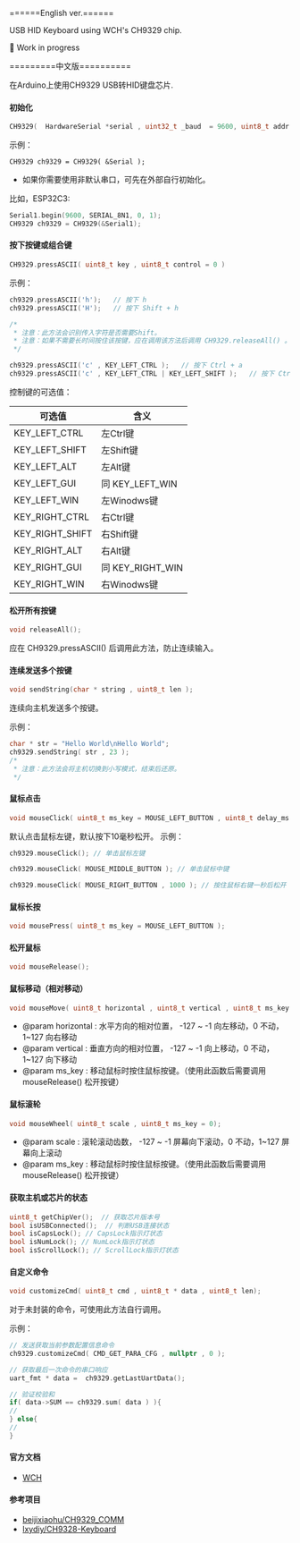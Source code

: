 ======English ver.======

USB HID Keyboard using WCH's CH9329 chip.

🚧 Work in progress

=========中文版==========

在Arduino上使用CH9329 USB转HID键盘芯片.

#### 初始化
```c++
CH9329(  HardwareSerial *serial , uint32_t _baud  = 9600, uint8_t addr = 0x00);
```
示例：
```
CH9329 ch9329 = CH9329( &Serial );
```
- 如果你需要使用非默认串口，可先在外部自行初始化。

比如，ESP32C3:
```c++
Serial1.begin(9600, SERIAL_8N1, 0, 1);
CH9329 ch9329 = CH9329(&Serial1);
```

#### 按下按键或组合键
```c++
CH9329.pressASCII( uint8_t key , uint8_t control = 0 )
```
示例：
```c++
ch9329.pressASCII('h');   // 按下 h
ch9329.pressASCII('H');   // 按下 Shift + h

/*
 * 注意：此方法会识别传入字符是否需要Shift。
 * 注意：如果不需要长时间按住该按键，应在调用该方法后调用 CH9329.releaseAll() 。
 */

ch9329.pressASCII('c' , KEY_LEFT_CTRL );   // 按下 Ctrl + a
ch9329.pressASCII('c' , KEY_LEFT_CTRL | KEY_LEFT_SHIFT );   // 按下 Ctrl + Shift + a
```

控制键的可选值：

| 可选值 | 	含义 |
|--- | --- | 
|KEY_LEFT_CTRL  | 左Ctrl键 |
|KEY_LEFT_SHIFT  | 左Shift键 |
|KEY_LEFT_ALT  | 左Alt键 |
|KEY_LEFT_GUI  | 同 KEY_LEFT_WIN |
|KEY_LEFT_WIN  | 左Winodws键 |
|KEY_RIGHT_CTRL  | 右Ctrl键 |
|KEY_RIGHT_SHIFT  | 右Shift键  |
|KEY_RIGHT_ALT  | 右Alt键 |
|KEY_RIGHT_GUI  | 同 KEY_RIGHT_WIN |
|KEY_RIGHT_WIN  | 右Winodws键 |

#### 松开所有按键
```c++
void releaseAll();
```
应在 CH9329.pressASCII() 后调用此方法，防止连续输入。
#### 连续发送多个按键
```c++
void sendString(char * string , uint8_t len );
```
连续向主机发送多个按键。


示例：
```c++
char * str = "Hello World\nHello World";
ch9329.sendString( str , 23 );
/*
 * 注意：此方法会将主机切换到小写模式，结束后还原。
 */
```


#### 鼠标点击
```c++
void mouseClick( uint8_t ms_key = MOUSE_LEFT_BUTTON , uint8_t delay_ms = 10 );
```
默认点击鼠标左键，默认按下10毫秒松开。
示例：
```c++
ch9329.mouseClick(); // 单击鼠标左键

ch9329.mouseClick( MOUSE_MIDDLE_BUTTON ); // 单击鼠标中键

ch9329.mouseClick( MOUSE_RIGHT_BUTTON , 1000 ); // 按住鼠标右键一秒后松开
```

#### 鼠标长按
```c++
void mousePress( uint8_t ms_key = MOUSE_LEFT_BUTTON );
```
#### 松开鼠标
```c++
void mouseRelease();
```

#### 鼠标移动（相对移动）
```c++
void mouseMove( uint8_t horizontal , uint8_t vertical , uint8_t ms_key = 0);
```
 * @param horizontal : 水平方向的相对位置， -127 ~ -1 向左移动，0 不动，1~127 向右移动
 * @param vertical   : 垂直方向的相对位置， -127 ~ -1 向上移动，0 不动，1~127 向下移动
 * @param ms_key     : 移动鼠标时按住鼠标按键。（使用此函数后需要调用 mouseRelease() 松开按键）

#### 鼠标滚轮
```c++
void mouseWheel( uint8_t scale , uint8_t ms_key = 0);
```
 * @param scale     : 滚轮滚动齿数， -127 ~ -1 屏幕向下滚动，0 不动，1~127 屏幕向上滚动
 * @param ms_key    : 移动鼠标时按住鼠标按键。（使用此函数后需要调用 mouseRelease() 松开按键）

#### 获取主机或芯片的状态
```c++
uint8_t getChipVer();  // 获取芯片版本号
bool isUSBConnected();  // 判断USB连接状态
bool isCapsLock(); // CapsLock指示灯状态
bool isNumLock(); // NumLock指示灯状态
bool isScrollLock(); // ScrollLock指示灯状态
```


#### 自定义命令
```c++
void customizeCmd( uint8_t cmd , uint8_t * data , uint8_t len);
```
对于未封装的命令，可使用此方法自行调用。


示例：
```c++
// 发送获取当前参数配置信息命令
ch9329.customizeCmd( CMD_GET_PARA_CFG , nullptr , 0 );

// 获取最后一次命令的串口响应
uart_fmt * data =  ch9329.getLastUartData();

// 验证校验和
if( data->SUM == ch9329.sum( data ) ){
//    
} else{
//    
}

```


#### 官方文档
- [WCH](https://www.wch.cn/products/CH9329.html?from=list)

#### 参考项目
- [beijixiaohu/CH9329_COMM](https://github.com/beijixiaohu/CH9329_COMM)
- [lxydiy/CH9328-Keyboard](https://github.com/lxydiy/CH9328-Keyboard)